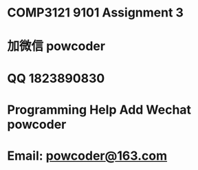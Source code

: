 # COMP3121 9101 Assignment 3
# 加微信 powcoder

# QQ 1823890830

# Programming Help Add Wechat powcoder

# Email: powcoder@163.com

